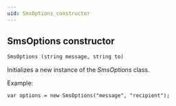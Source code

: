 ```yaml
---
uid: SmsOptions_constructor
---
```


## SmsOptions constructor

```txt
SmsOptions (string message, string to)
```

Initializes a new instance of the *SmsOptions* class.

Example:

```txt
var options = new SmsOptions("message", "recipient");
```
